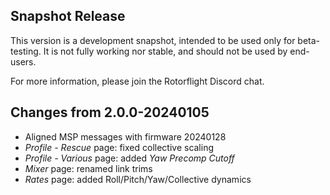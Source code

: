 ## Snapshot Release

This version is a development snapshot, intended to be used only for beta-testing.
It is not fully working nor stable, and should not be used by end-users.

For more information, please join the Rotorflight Discord chat.

## Changes from 2.0.0-20240105

- Aligned MSP messages with firmware 20240128
- *Profile - Rescue* page: fixed collective scaling
- *Profile - Various* page: added *Yaw Precomp Cutoff*
- *Mixer* page: renamed link trims
- *Rates* page: added Roll/Pitch/Yaw/Collective dynamics
